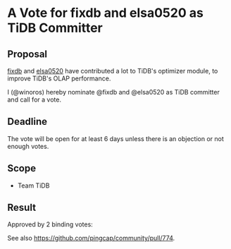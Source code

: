 # A Vote for fixdb and elsa0520 as TiDB Committer

## Proposal

[fixdb](https://github.com/fixdb) and [elsa0520](https://github.com/elsa0520) have contributed a lot to TiDB's optimizer module, to improve TiDB's OLAP performance.

I (@winoros) hereby nominate @fixdb and @elsa0520 as TiDB committer and call for a vote.

## Deadline

The vote will be open for at least 6 days unless there is an objection or not enough votes.

## Scope

* Team TiDB

## Result

Approved by 2 binding votes:

See also https://github.com/pingcap/community/pull/774.
